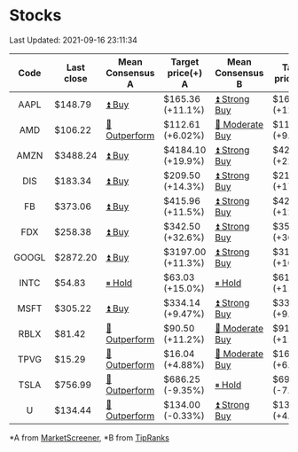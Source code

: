 # Stocks
Last Updated: 2021-09-16 23:11:34

|Code|Last close|Mean Consensus A|Target price(+) A|Mean Consensus B|Target price(+) B|
|:--:|-|-|-|-|-|
|AAPL|$148.79|[⏫ Buy](https://m.marketscreener.com/quote/stock/-4849/)|$165.36 (+11.1%)|[⏫ Strong Buy](https://www.tipranks.com/stocks/aapl/forecast)|$168.29 (+12.92%)|
|AMD|$106.22|[🔼 Outperform](https://m.marketscreener.com/quote/stock/-19475876/)|$112.61 (+6.02%)|[🔼 Moderate Buy](https://www.tipranks.com/stocks/amd/forecast)|$115.92 (+9.13%)|
|AMZN|$3488.24|[⏫ Buy](https://m.marketscreener.com/quote/stock/-12864605/)|$4184.10 (+19.9%)|[⏫ Strong Buy](https://www.tipranks.com/stocks/amzn/forecast)|$4225.13 (+22.04%)|
|DIS|$183.34|[⏫ Buy](https://m.marketscreener.com/quote/stock/-4842/)|$209.50 (+14.3%)|[⏫ Strong Buy](https://www.tipranks.com/stocks/dis/forecast)|$217.00 (+17.67%)|
|FB|$373.06|[⏫ Buy](https://m.marketscreener.com/quote/stock/-10547141/)|$415.96 (+11.5%)|[⏫ Strong Buy](https://www.tipranks.com/stocks/fb/forecast)|$421.32 (+12.92%)|
|FDX|$258.38|[⏫ Buy](https://m.marketscreener.com/quote/stock/-12585/)|$342.50 (+32.6%)|[⏫ Strong Buy](https://www.tipranks.com/stocks/fdx/forecast)|$351.32 (+36.92%)|
|GOOGL|$2872.20|[⏫ Buy](https://m.marketscreener.com/quote/stock/-24203373/)|$3197.00 (+11.3%)|[⏫ Strong Buy](https://www.tipranks.com/stocks/googl/forecast)|$3192.61 (+10.70%)|
|INTC|$54.83|[⏸ Hold](https://m.marketscreener.com/quote/stock/-4829/)|$63.03 (+15.0%)|[⏸ Hold](https://www.tipranks.com/stocks/intc/forecast)|$61.14 (+11.73%)|
|MSFT|$305.22|[⏫ Buy](https://m.marketscreener.com/quote/stock/-4835/)|$334.14 (+9.47%)|[⏫ Strong Buy](https://www.tipranks.com/stocks/msft/forecast)|$332.33 (+9.85%)|
|RBLX|$81.42|[🔼 Outperform](https://m.marketscreener.com/quote/stock/-117793644/)|$90.50 (+11.2%)|[🔼 Moderate Buy](https://www.tipranks.com/stocks/rblx/forecast)|$91.71 (+11.99%)|
|TPVG|$15.29|[🔼 Outperform](https://m.marketscreener.com/quote/stock/-15933327/)|$16.04 (+4.88%)|[🔼 Moderate Buy](https://www.tipranks.com/stocks/tpvg/forecast)|$16.33 (+6.04%)|
|TSLA|$756.99|[🔼 Outperform](https://m.marketscreener.com/quote/stock/-6344549/)|$686.25 (-9.35%)|[⏸ Hold](https://www.tipranks.com/stocks/tsla/forecast)|$697.90 (-7.09%)|
|U|$134.44|[🔼 Outperform](https://m.marketscreener.com/quote/stock/-112492634/)|$134.00 (-0.33%)|[⏫ Strong Buy](https://www.tipranks.com/stocks/u/forecast)|$137.55 (+4.18%)|


*A from [MarketScreener](https://www.marketscreener.com), *B from [TipRanks](https://www.tipranks.com)
